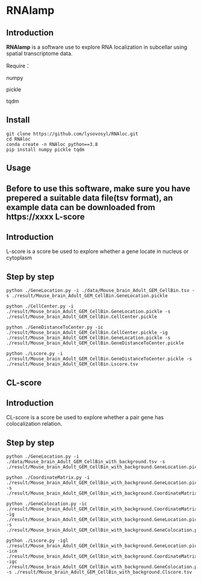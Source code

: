 RNAlamp
=======================================

Introduction
------------
**RNAlamp** is a software use to explore RNA localization in subcellar using spatial transcriptome data.

Require：

numpy

pickle

tqdm

Install
------------
```
git clone https://github.com/lysovosyl/RNAloc.git
cd RNAloc
conda create -n RNAloc python==3.8
pip install numpy pickle tqdm
```

Usage
------------
Before to use this software, make sure you have prepered a suitable data file(tsv format), an example data can be downloaded from https://xxxx
L-score
-----------------
Introduction
-----------------
L-score is a score be used to explore whether a gene locate in nucleus or cytoplasm

Step by step
-----------------

```
python ./GeneLocation.py -i ./data/Mouse_brain_Adult_GEM_CellBin.tsv -s ./result/Mouse_brain_Adult_GEM_CellBin.GeneLocation.pickle
```
```
python ./CellCenter.py -i ./result/Mouse_brain_Adult_GEM_CellBin.GeneLocation.pickle -s ./result/Mouse_brain_Adult_GEM_CellBin.CellCenter.pickle
```
```
python ./GeneDistanceToCenter.py -ic ./result/Mouse_brain_Adult_GEM_CellBin.CellCenter.pickle -ig ./result/Mouse_brain_Adult_GEM_CellBin.GeneLocation.pickle -s ./result/Mouse_brain_Adult_GEM_CellBin.GeneDistanceToCenter.pickle
```
```
python ./Lscore.py -i ./result/Mouse_brain_Adult_GEM_CellBin.GeneDistanceToCenter.pickle -s ./result/Mouse_brain_Adult_GEM_CellBin.Lscore.tsv
```



CL-score
-----------------
Introduction
-----------------
CL-score is a score be used to explore whether a pair gene has colocalization relation.

Step by step
-----------------

```
python ./GeneLocation.py -i ./data/Mouse_brain_Adult_GEM_CellBin_with_background.tsv -s ./result/Mouse_brain_Adult_GEM_CellBin_with_background.GeneLocation.pickle
```
```
python ./CoordinateMatrix.py -i ./result/Mouse_brain_Adult_GEM_CellBin_with_background.GeneLocation.pickle -s ./result/Mouse_brain_Adult_GEM_CellBin_with_background.CoordinateMatrix.pickle
```
```
python ./GeneColocation.py -ic ./result/Mouse_brain_Adult_GEM_CellBin_with_background.CoordinateMatrix.pickle -ig ./result/Mouse_brain_Adult_GEM_CellBin_with_background.GeneLocation.pickle -s ./result/Mouse_brain_Adult_GEM_CellBin_with_background.GeneColocation.pickle
```
```
python ./Lscore.py -igl ./result/Mouse_brain_Adult_GEM_CellBin_with_background.GeneLocation.pickle -icm ./result/Mouse_brain_Adult_GEM_CellBin_with_background.CoordinateMatrix.pickle -igc ./result/Mouse_brain_Adult_GEM_CellBin_with_background.GeneColocation.pickle -s ./result/Mouse_brain_Adult_GEM_CellBin_with_background.Clscore.tsv
```



